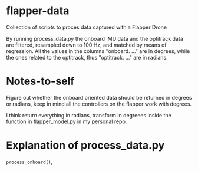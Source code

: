 # flapper-data
Collection of scripts to proces data captured with a Flapper Drone

By running process_data.py the onboard IMU data and the optitrack data are filtered, resampled down to 100 Hz, and matched by means of regression. 
All the values in the columns "onboard. ..." are in degrees, while the ones related to the optitrack, thus "optitrack. ..." are in radians.

# Notes-to-self
Figure out whether the onboard oriented data should be returned in degrees or radians, keep in mind all the controllers on the flapper work with degrees. 

I think return everything in radians, transform in degreees inside the function in flapper_model.py in my personal repo.

# Explanation of process_data.py

```process_onboard()```, 
